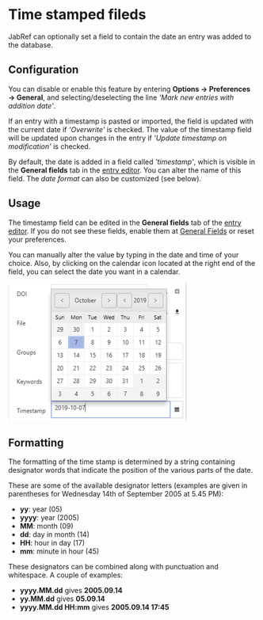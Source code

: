 # Time stamped fileds

JabRef can optionally set a field to contain the date an entry was added to the database.

## Configuration

You can disable or enable this feature by entering **Options → Preferences → General**, and selecting/deselecting the line _'Mark new entries with addition date'_.

If an entry with a timestamp is pasted or imported, the field is updated with the current date if _'Overwrite'_ is checked. The value of the timestamp field will be updated upon changes in the entry if _'Update timestamp on modification'_ is checked.

By default, the date is added in a field called _'timestamp'_, which is visible in the **General fields** tab in the [entry editor](./). You can alter the name of this field. The _date format_ can also be customized \(see below\).

## Usage

The timestamp field can be edited in the **General fields** tab of the [entry editor](./). If you do not see these fields, enable them at [General Fields](../../setup/generalfields.md) or reset your preferences.

You can manually alter the value by typing in the date and time of your choice. Also, by clicking on the calendar icon located at the right end of the field, you can select the date you want in a calendar.

![Screenshot of the calendar](../../.gitbook/assets/timestamp-calendar.png)

## Formatting

The formatting of the time stamp is determined by a string containing designator words that indicate the position of the various parts of the date.

These are some of the available designator letters \(examples are given in parentheses for Wednesday 14th of September 2005 at 5.45 PM\):

* **yy**: year \(05\)
* **yyyy**: year \(2005\)
* **MM**: month \(09\)
* **dd**: day in month \(14\)
* **HH**: hour in day \(17\)
* **mm**: minute in hour \(45\)

These designators can be combined along with punctuation and whitespace. A couple of examples:

* **yyyy.MM.dd** gives **2005.09.14**
* **yy.MM.dd** gives **05.09.14**
* **yyyy.MM.dd HH:mm** gives **2005.09.14 17:45**

